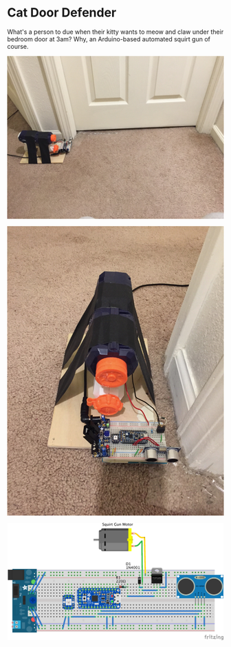 # Cat Door Defender
What's a person to due when their kitty wants to meow and claw under their bedroom door at 3am? Why, an Arduino-based automated squirt gun of course.


![alt text](https://github.com/stuthedew/Door_Defender/blob/master/Images/IMG_3160.jpg "The Scene of the Crime")

![alt text](https://github.com/stuthedew/Door_Defender/blob/master/Images/IMG_3161.jpg "From the front")

![alt text](https://github.com/stuthedew/Door_Defender/blob/master/Images/Fritzing_bb.png "Fritzing Diagram")


